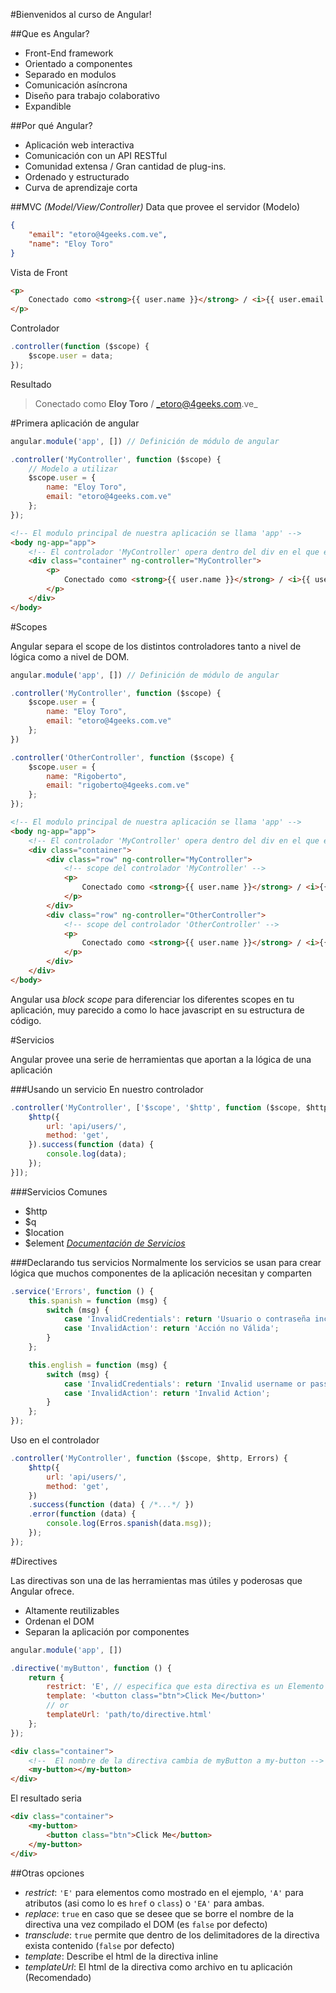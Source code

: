 #Bienvenidos al curso de Angular!

##Que es Angular?
+ Front-End framework
+ Orientado a componentes
+ Separado en modulos
+ Comunicación asíncrona
+ Diseño para trabajo colaborativo
+ Expandible

##Por qué Angular?
+ Aplicación web interactiva
+ Comunicación con un API RESTful
+ Comunidad extensa / Gran cantidad de plug-ins.
+ Ordenado y estructurado
+ Curva de aprendizaje corta

##MVC _(Model/View/Controller)_
Data que provee el servidor (Modelo)
```json
{
    "email": "etoro@4geeks.com.ve",
    "name": "Eloy Toro"
}
```
Vista de Front
```html
<p>
    Conectado como <strong>{{ user.name }}</strong> / <i>{{ user.email }}</i>
</p>
```
Controlador
```javascript
.controller(function ($scope) {
    $scope.user = data;
});
```
Resultado
> Conectado como **Eloy Toro** / _etoro@4geeks.com.ve_

#Primera aplicación de angular

```javascript
angular.module('app', []) // Definición de módulo de angular

.controller('MyController', function ($scope) {
    // Modelo a utilizar
    $scope.user = {
        name: "Eloy Toro",
        email: "etoro@4geeks.com.ve"
    };
});
```
```html
<!-- El modulo principal de nuestra aplicación se llama 'app' -->
<body ng-app="app">
    <!-- El controlador 'MyController' opera dentro del div en el que es definido -->
    <div class="container" ng-controller="MyController">
        <p>
            Conectado como <strong>{{ user.name }}</strong> / <i>{{ user.email }}</i>
        </p>
    </div>
</body>
```

#Scopes

Angular separa el scope de los distintos controladores tanto a nivel de lógica como a nivel de DOM.
```javascript
angular.module('app', []) // Definición de módulo de angular

.controller('MyController', function ($scope) {
    $scope.user = {
        name: "Eloy Toro",
        email: "etoro@4geeks.com.ve"
    };
})

.controller('OtherController', function ($scope) {
    $scope.user = {
        name: "Rigoberto",
        email: "rigoberto@4geeks.com.ve"
    };
});
```
```html
<!-- El modulo principal de nuestra aplicación se llama 'app' -->
<body ng-app="app">
    <!-- El controlador 'MyController' opera dentro del div en el que es definido -->
    <div class="container">
        <div class="row" ng-controller="MyController">
            <!-- scope del controlador 'MyController' -->
            <p>
                Conectado como <strong>{{ user.name }}</strong> / <i>{{ user.email }}</i>
            </p>
        </div>
        <div class="row" ng-controller="OtherController">
            <!-- scope del controlador 'OtherController' -->
            <p>
                Conectado como <strong>{{ user.name }}</strong> / <i>{{ user.email }}</i>
            </p>
        </div>
    </div>
</body>
```
Angular usa _block scope_ para diferenciar los diferentes scopes en tu aplicación, muy parecido a como lo hace javascript en su estructura de código.

#Servicios

Angular provee una serie de herramientas que aportan a la lógica de una aplicación

###Usando un servicio
En nuestro controlador
```javascript
.controller('MyController', ['$scope', '$http', function ($scope, $http) {
    $http({
        url: 'api/users/',
        method: 'get',
    }).success(function (data) {
        console.log(data);
    });
}]);
```

###Servicios Comunes
* $http
* $q
* $location
* $element
_[Documentación de Servicios](https://docs.angularjs.org/api/ng/service)_

###Declarando tus servicios
Normalmente los servicios se usan para crear lógica que muchos componentes de la aplicación necesitan y comparten
```javascript
.service('Errors', function () {
    this.spanish = function (msg) {
        switch (msg) {
            case 'InvalidCredentials': return 'Usuario o contraseña incorrecta';
            case 'InvalidAction': return 'Acción no Válida';
        }
    };

    this.english = function (msg) {
        switch (msg) {
            case 'InvalidCredentials': return 'Invalid username or password';
            case 'InvalidAction': return 'Invalid Action';
        }
    };
});
```
Uso en el controlador
```javascript
.controller('MyController', function ($scope, $http, Errors) {
    $http({
        url: 'api/users/',
        method: 'get',
    })
    .success(function (data) { /*...*/ })
    .error(function (data) {
        console.log(Erros.spanish(data.msg));
    });
});
```

#Directives

Las directivas son una de las herramientas mas útiles y poderosas que Angular ofrece.
+ Altamente reutilizables
+ Ordenan el DOM
+ Separan la aplicación por componentes
```javascript
angular.module('app', [])

.directive('myButton', function () {
    return {
        restrict: 'E', // especifica que esta directiva es un Elemento de HTML
        template: '<button class="btn">Click Me</button>'
        // or
        templateUrl: 'path/to/directive.html'
    };
});
```
```html
<div class="container">
    <!--  El nombre de la directiva cambia de myButton a my-button -->
    <my-button></my-button>
</div>
```
El resultado seria
```html
<div class="container">
    <my-button>
        <button class="btn">Click Me</button>
    </my-button>
</div>
```

##Otras opciones
+ _restrict_: `'E'` para elementos como mostrado en el ejemplo, `'A'` para atributos (asi como lo es `href` o `class`) o `'EA'` para ambas.
+ _replace_: `true` en caso que se desee que se borre el nombre de la directiva una vez compilado el DOM (es `false` por defecto)
+ _transclude_: `true` permite que dentro de los delimitadores de la directiva exista contenido (`false` por defecto)
+ _template_: Describe el html de la directiva inline
+ _templateUrl_: El html de la directiva como archivo en tu aplicación (Recomendado)
